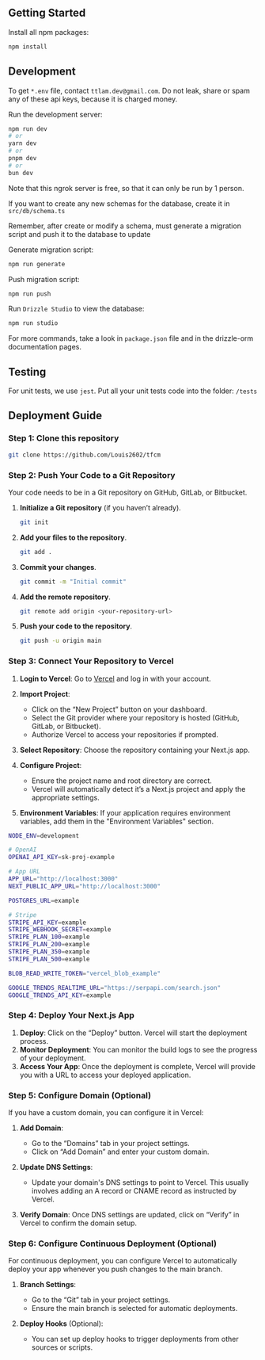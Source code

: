 ## Getting Started

Install all npm packages:

```bash
npm install
```

## Development

To get `*.env` file, contact `ttlam.dev@gmail.com`. Do not leak, share or spam any of these api keys, because it is charged money.

Run the development server:

```bash
npm run dev
# or
yarn dev
# or
pnpm dev
# or
bun dev
```

Note that this ngrok server is free, so that it can only be run by 1 person.

If you want to create any new schemas for the database, create it in `src/db/schema.ts`

Remember, after create or modify a schema, must generate a migration script and push it to the database to update

Generate migration script:

```bash
npm run generate
```

Push migration script:

```bash
npm run push
```

Run `Drizzle Studio` to view the database:

```bash
npm run studio
```

For more commands, take a look in `package.json` file and in the drizzle-orm documentation pages.

## Testing

For unit tests, we use `jest`. Put all your unit tests code into the folder: `/tests`

## Deployment Guide

### Step 1: Clone this repository

```bash
git clone https://github.com/Louis2602/tfcm
```

### Step 2: Push Your Code to a Git Repository

Your code needs to be in a Git repository on GitHub, GitLab, or Bitbucket.

1. **Initialize a Git repository** (if you haven’t already).

   ```bash
   git init
   ```

2. **Add your files to the repository**.

   ```bash
   git add .
   ```

3. **Commit your changes**.

   ```bash
   git commit -m "Initial commit"
   ```

4. **Add the remote repository**.

   ```bash
   git remote add origin <your-repository-url>
   ```

5. **Push your code to the repository**.

   ```bash
   git push -u origin main
   ```

### Step 3: Connect Your Repository to Vercel

1. **Login to Vercel**: Go to [Vercel](https://vercel.com/) and log in with your account.

2. **Import Project**:

   - Click on the “New Project” button on your dashboard.
   - Select the Git provider where your repository is hosted (GitHub, GitLab, or Bitbucket).
   - Authorize Vercel to access your repositories if prompted.

3. **Select Repository**: Choose the repository containing your Next.js app.

4. **Configure Project**:

   - Ensure the project name and root directory are correct.
   - Vercel will automatically detect it’s a Next.js project and apply the appropriate settings.

5. **Environment Variables**: If your application requires environment variables, add them in the "Environment Variables" section.

```bash
NODE_ENV=development

# OpenAI
OPENAI_API_KEY=sk-proj-example

# App URL
APP_URL="http://localhost:3000"
NEXT_PUBLIC_APP_URL="http://localhost:3000"

POSTGRES_URL=example

# Stripe
STRIPE_API_KEY=example
STRIPE_WEBHOOK_SECRET=example
STRIPE_PLAN_100=example
STRIPE_PLAN_200=example
STRIPE_PLAN_350=example
STRIPE_PLAN_500=example

BLOB_READ_WRITE_TOKEN="vercel_blob_example"

GOOGLE_TRENDS_REALTIME_URL="https://serpapi.com/search.json"
GOOGLE_TRENDS_API_KEY=example
```

### Step 4: Deploy Your Next.js App

1. **Deploy**: Click on the “Deploy” button. Vercel will start the deployment process.
2. **Monitor Deployment**: You can monitor the build logs to see the progress of your deployment.
3. **Access Your App**: Once the deployment is complete, Vercel will provide you with a URL to access your deployed application.

### Step 5: Configure Domain (Optional)

If you have a custom domain, you can configure it in Vercel:

1. **Add Domain**:

   - Go to the “Domains” tab in your project settings.
   - Click on “Add Domain” and enter your custom domain.

2. **Update DNS Settings**:

   - Update your domain's DNS settings to point to Vercel. This usually involves adding an A record or CNAME record as instructed by Vercel.

3. **Verify Domain**: Once DNS settings are updated, click on “Verify” in Vercel to confirm the domain setup.

### Step 6: Configure Continuous Deployment (Optional)

For continuous deployment, you can configure Vercel to automatically deploy your app whenever you push changes to the main branch.

1. **Branch Settings**:

   - Go to the “Git” tab in your project settings.
   - Ensure the main branch is selected for automatic deployments.

2. **Deploy Hooks** (Optional):
   - You can set up deploy hooks to trigger deployments from other sources or scripts.
